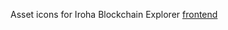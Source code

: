 Asset icons for Iroha Blockchain Explorer [frontend](https://github.com/soramitsu/iroha2-block-explorer-web)

